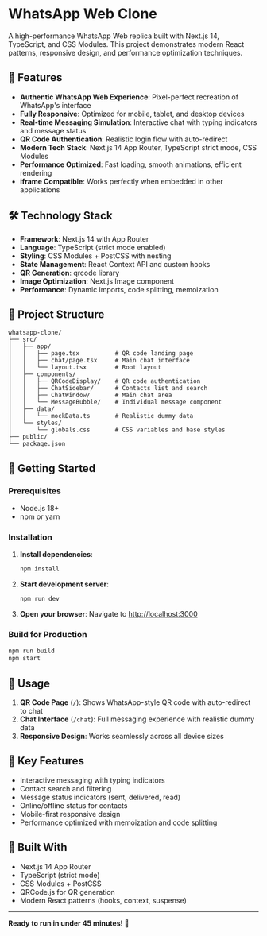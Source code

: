 # WhatsApp Web Clone

A high-performance WhatsApp Web replica built with Next.js 14, TypeScript, and CSS Modules. This project demonstrates modern React patterns, responsive design, and performance optimization techniques.

## 🚀 Features

- **Authentic WhatsApp Web Experience**: Pixel-perfect recreation of WhatsApp's interface
- **Fully Responsive**: Optimized for mobile, tablet, and desktop devices
- **Real-time Messaging Simulation**: Interactive chat with typing indicators and message status
- **QR Code Authentication**: Realistic login flow with auto-redirect
- **Modern Tech Stack**: Next.js 14 App Router, TypeScript strict mode, CSS Modules
- **Performance Optimized**: Fast loading, smooth animations, efficient rendering
- **iframe Compatible**: Works perfectly when embedded in other applications

## 🛠 Technology Stack

- **Framework**: Next.js 14 with App Router
- **Language**: TypeScript (strict mode enabled)
- **Styling**: CSS Modules + PostCSS with nesting
- **State Management**: React Context API and custom hooks
- **QR Generation**: qrcode library
- **Image Optimization**: Next.js Image component
- **Performance**: Dynamic imports, code splitting, memoization

## 📁 Project Structure

```
whatsapp-clone/
├── src/
│   ├── app/
│   │   ├── page.tsx          # QR code landing page
│   │   ├── chat/page.tsx     # Main chat interface
│   │   └── layout.tsx        # Root layout
│   ├── components/
│   │   ├── QRCodeDisplay/    # QR code authentication
│   │   ├── ChatSidebar/      # Contacts list and search
│   │   ├── ChatWindow/       # Main chat area
│   │   └── MessageBubble/    # Individual message component
│   ├── data/
│   │   └── mockData.ts       # Realistic dummy data
│   └── styles/
│       └── globals.css       # CSS variables and base styles
├── public/
└── package.json
```

## 🚦 Getting Started

### Prerequisites

- Node.js 18+ 
- npm or yarn

### Installation

1. **Install dependencies**:
   ```bash
   npm install
   ```

2. **Start development server**:
   ```bash
   npm run dev
   ```

3. **Open your browser**:
   Navigate to [http://localhost:3000](http://localhost:3000)

### Build for Production

```bash
npm run build
npm start
```

## 📱 Usage

1. **QR Code Page** (`/`): Shows WhatsApp-style QR code with auto-redirect to chat
2. **Chat Interface** (`/chat`): Full messaging experience with realistic dummy data
3. **Responsive Design**: Works seamlessly across all device sizes

## 🎯 Key Features

- Interactive messaging with typing indicators
- Contact search and filtering
- Message status indicators (sent, delivered, read)
- Online/offline status for contacts
- Mobile-first responsive design
- Performance optimized with memoization and code splitting

## 🔧 Built With

- Next.js 14 App Router
- TypeScript (strict mode)
- CSS Modules + PostCSS
- QRCode.js for QR generation
- Modern React patterns (hooks, context, suspense)

---

**Ready to run in under 45 minutes! 🚀**
